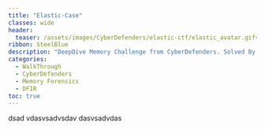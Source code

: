 ```yaml
---
title: "Elastic-Case"
classes: wide
header:  
  teaser: /assets/images/CyberDefenders/elastic-ctf/elastic_avatar.gifv
ribbon: SteelBlue
description: "DeepDive Memory Challenge from CyberDefenders. Solved By Labib from CTFCREATORS."
categories:
  - WalkThrough
  - CyberDefenders
  - Memory Forensics 
  - DFIR 
toc: true
---
```

dsad
vdasvsadvsdav
dasvsadvdas
